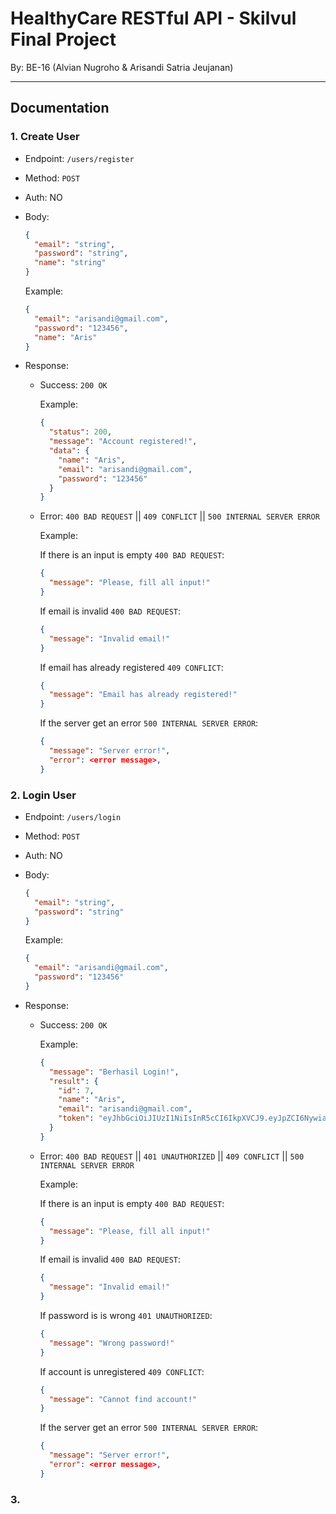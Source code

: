 # **HealthyCare RESTful API - Skilvul Final Project**

By: BE-16 (Alvian Nugroho & Arisandi Satria Jeujanan)

---

## Documentation

### 1. **Create User**

- Endpoint: `/users/register`
- Method: `POST`
- Auth: NO
- Body:

  ```json
  {
    "email": "string",
    "password": "string",
    "name": "string"
  }
  ```

  Example:

  ```json
  {
    "email": "arisandi@gmail.com",
    "password": "123456",
    "name": "Aris"
  }
  ```

- Response:

  - Success: `200 OK`

    Example:

    ```json
    {
      "status": 200,
      "message": "Account registered!",
      "data": {
        "name": "Aris",
        "email": "arisandi@gmail.com",
        "password": "123456"
      }
    }
    ```

  - Error: `400 BAD REQUEST` || `409 CONFLICT` || `500 INTERNAL SERVER ERROR`

    Example:

    If there is an input is empty `400 BAD REQUEST`:

    ```json
    {
      "message": "Please, fill all input!"
    }
    ```

    If email is invalid `400 BAD REQUEST`:

    ```json
    {
      "message": "Invalid email!"
    }
    ```

    If email has already registered `409 CONFLICT`:

    ```json
    {
      "message": "Email has already registered!"
    }
    ```

    If the server get an error `500 INTERNAL SERVER ERROR`:

    ```json
    {
      "message": "Server error!",
      "error": <error message>,
    }
    ```

### 2. **Login User**

- Endpoint: `/users/login`
- Method: `POST`
- Auth: NO
- Body:

  ```json
  {
    "email": "string",
    "password": "string"
  }
  ```

  Example:

  ```json
  {
    "email": "arisandi@gmail.com",
    "password": "123456"
  }
  ```

- Response:

  - Success: `200 OK`

    Example:

    ```json
    {
      "message": "Berhasil Login!",
      "result": {
        "id": 7,
        "name": "Aris",
        "email": "arisandi@gmail.com",
        "token": "eyJhbGciOiJIUzI1NiIsInR5cCI6IkpXVCJ9.eyJpZCI6NywiaWF0IjoxNjg2NzI5ODg0fQ.tg0SouaJKExEx5uIMANFSwD71NNVcdkm_Cvi314xgDs"
      }
    }
    ```

  - Error: `400 BAD REQUEST` || `401 UNAUTHORIZED` || `409 CONFLICT` || `500 INTERNAL SERVER ERROR`

    Example:

    If there is an input is empty `400 BAD REQUEST`:

    ```json
    {
      "message": "Please, fill all input!"
    }
    ```

    If email is invalid `400 BAD REQUEST`:

    ```json
    {
      "message": "Invalid email!"
    }
    ```

    If password is is wrong `401 UNAUTHORIZED`:

    ```json
    {
      "message": "Wrong password!"
    }
    ```

    If account is unregistered `409 CONFLICT`:

    ```json
    {
      "message": "Cannot find account!"
    }
    ```

    If the server get an error `500 INTERNAL SERVER ERROR`:

    ```json
    {
      "message": "Server error!",
      "error": <error message>,
    }
    ```

### 3.
